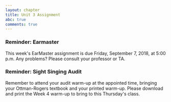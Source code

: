 ```yaml
---
layout: chapter
title: Unit 3 Assignment
abc: true
comments: true
---
```


### Reminder: Earmaster 

This week's EarMaster assignment is due Friday, September 7, 2018, at 5:00 p.m. Any problems? Please consult your professor or TA.

### Reminder: Sight Singing Audit 

Remember to attend your audit warm-up at the appointed time, bringing your Ottman-Rogers textbook and your printed warm-up. Please download and print the Week 4 warm-up to bring to this Thursday's class.

